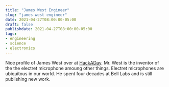 ```yaml
---
title: "James West Engineer"
slug: "james west engineer"
date: 2021-04-27T08:00:00-05:00
draft: false
publishdate: 2021-04-27T08:00:00-05:00
tags:
- engineering
- science
- electronics
---
```


Nice profile of James West over at [HackADay](https://hackaday.com/2021/02/17/james-west-began-40-years-at-bell-labs-with-world-changing-microphone-tech/). Mr. West is the inventor of the the electret microphone amoung other things. Electret microphones are ubiquitous in our world. He spent four decades at Bell Labs and is still publishing new work. <!--more-->
